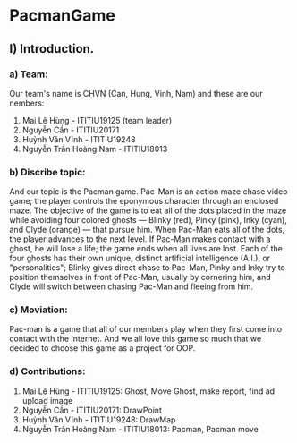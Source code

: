 <h1>PacmanGame</h1>

 <h2>I) Introduction.</h2>
 <p><h3>a) Team:</h3>
   Our team's name is CHVN (Can, Hung, Vinh, Nam) and these are our nembers:
      <ol><li>Mai Lê Hùng - ITITIU19125 (team leader)</li>
      <li>Nguyễn Cần  - ITITIU20171</li>
      <li>Huỳnh Văn Vĩnh  - ITITIU19248</li>
      <li>Nguyễn Trần Hoàng Nam - ITITIU18013</li></ol></p>
      
   <h3>b) Discribe topic:</h3>
<p> And our topic is the Pacman game. Pac-Man is an action maze chase video game; the player controls the eponymous character through an enclosed maze. The objective      of the game is to eat all of the dots placed in the maze while avoiding four colored ghosts — Blinky (red), Pinky (pink), Inky (cyan), and Clyde (orange) — that          pursue him. When Pac-Man eats all of the dots, the player advances to the next level. If Pac-Man makes contact with a ghost, he will lose a life; the game ends when      all lives are lost. Each of the four ghosts has their own unique, distinct artificial intelligence (A.I.), or "personalities"; Blinky gives direct chase to Pac-Man,      Pinky and Inky try to position themselves in front of Pac-Man, usually by cornering him, and Clyde will switch between chasing Pac-Man and fleeing from him.</p>
   
   <h3>c) Moviation:</h3>
<p>Pac-man is a game that all of our members play when they first come into contact with the Internet. And we all love this game so much that we decided to choose this game as a project for OOP.</p>
      
   <h3>d) Contributions:</h3>
   <p><ol><li>Mai Lê Hùng - ITITIU19125: Ghost, Move Ghost, make report, find ad upload image</li>
 <li>Nguyễn Cần  - ITITIU20171: DrawPoint</li>
 <li>Huỳnh Văn Vĩnh  - ITITIU19248: DrawMap</li>
 <li>Nguyễn Trần Hoàng Nam - ITITIU18013: Pacman, Pacman move</li></p>
   
   
   
   


